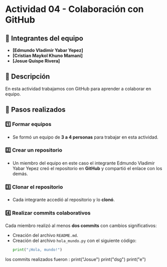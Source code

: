 # Actividad 04 - Colaboración con GitHub  

## 📌 Integrantes del equipo  
- **[Edmundo Vladimir Yabar Yepez]**  
- **[Cristian Maykol Khuno Mamani]**  
- **[Josue Quispe Rivera]**  

## 🚀 Descripción  
En esta actividad trabajamos con GitHub para aprender a colaborar en equipo.  

## 📝 Pasos realizados  

### 1️⃣ Formar equipos  
- Se formó un equipo de **3 a 4 personas** para trabajar en esta actividad.  

### 2️⃣ Crear un repositorio  
- Un miembro del equipo en este caso el integrante Edmundo Vladimir Yabar Yepez creó el repositorio en **GitHub** y compartió el enlace con los demás.  

### 3️⃣ Clonar el repositorio  
- Cada integrante accedió al repositorio y lo **clonó**.  

### 4️⃣ Realizar commits colaborativos  
Cada miembro realizó al menos **dos commits** con cambios significativos:  
- Creación del archivo `README.md`.  
- Creación del archivo `hola_mundo.py` con el siguiente código:  
  ```python
  print("¡Hola, mundo!")
los commits realizados fueron : 
print("Josue")
print("dsg")
print("e")
